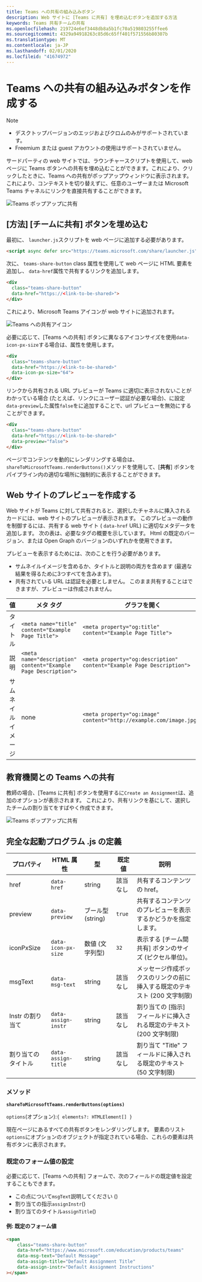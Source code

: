 ```yaml
---
title: Teams への共有の組み込みボタン
description: Web サイトに [Teams に共有] を埋め込むボタンを追加する方法
keywords: Teams 共有チームの共有
ms.openlocfilehash: 219724e6ef3448db8a5b1fc70a519803255ffee6
ms.sourcegitcommit: 4329a94918263c85d6c65ff401f571556b80307b
ms.translationtype: MT
ms.contentlocale: ja-JP
ms.lasthandoff: 02/01/2020
ms.locfileid: "41674972"
---
```

# <a name="creating-a-share-to-teams-embedded-button"></a>Teams への共有の組み込みボタンを作成する

>[!NOTE]
> * デスクトップバージョンのエッジおよびクロムのみがサポートされています。
> * Freemium または guest アカウントの使用はサポートされていません。

サードパーティの web サイトでは、ラウンチャースクリプトを使用して、web ページに Teams ボタンへの共有を埋め込むことができます。これにより、クリックしたときに、Teams への共有がポップアップウィンドウに表示されます。 これにより、コンテキストを切り替えずに、任意のユーザーまたは Microsoft Teams チャネルにリンクを直接共有することができます。

![Teams ポップアップに共有](~/assets/images/share-to-teams-popup.png)

## <a name="how-to-embed-a-share-to-teams-button"></a>[方法] [チームに共有] ボタンを埋め込む

最初に、 `launcher.js`スクリプトを web ページに追加する必要があります。

```html
<script async defer src="https://teams.microsoft.com/share/launcher.js"></script>
```

次に、 `teams-share-button` class 属性を使用して web ページに HTML 要素を追加し、 `data-href`属性で共有するリンクを追加します。

```html
<div
  class="teams-share-button"
  data-href="https://<link-to-be-shared>">
</div>
```

これにより、Microsoft Teams アイコンが web サイトに追加されます。

![Teams への共有アイコン](~/assets/icons/share-to-teams-icon.png)

必要に応じて、[Teams への共有] ボタンに異なるアイコンサイズを使用`data-icon-px-size`する場合は、属性を使用します。

```html
<div
  class="teams-share-button"
  data-href="https://<link-to-be-shared>"
  data-icon-px-size="64">
</div>
```

リンクから共有される URL プレビューが Teams に適切に表示されないことがわかっている場合 (たとえば、リンクにユーザー認証が必要な場合)、に設定`data-preview`した属性`false`をに追加することで、url プレビューを無効にすることができます。

```html
<div
  class="teams-share-button"
  data-href="https://<link-to-be-shared>"
  data-preview="false">
</div>
```

ページでコンテンツを動的にレンダリングする場合は、 `shareToMicrosoftTeams.renderButtons()`メソッドを使用して、[**共有**] ボタンをパイプライン内の適切な場所に強制的に表示することができます。

## <a name="crafting-your-website-preview"></a>Web サイトのプレビューを作成する

Web サイトが Teams に対して共有されると、選択したチャネルに挿入されるカードには、web サイトのプレビューが表示されます。 このプレビューの動作を制御するには、共有する web サイト ( `data-href` URL) に適切なメタデータを追加します。 次の表は、必要なタグの概要を示しています。 Html の既定のバージョン、または Open Graph のバージョンのいずれかを使用できます。

プレビューを表示するためには、次のことを行う必要があります。

* サムネイルイメージを含めるか、タイトルと説明の両方を含めます (最適な結果を得るために3つすべてを含みます)。
* 共有されている URL は認証を必要としません。 このまま共有することはできますが、プレビューは作成されません。

|値|メタ タグ| グラフを開く|
|----|----|----|
|タイトル|`<meta name="title" content="Example Page Title">`|`<meta property="og:title" content="Example Page Title">`|
|説明|`<meta name="description" content="Example Page Description">`|`<meta property="og:description" content="Example Page Description">`|
|サムネイルイメージ| none |`<meta property="og:image" content="http://example.com/image.jpg">`|

## <a name="share-to-teams-for-education"></a>教育機関との Teams への共有

教師の場合、[Teams に共有] ボタンを使用するに`Create an Assignment`は、追加のオプションが表示されます。 これにより、共有リンクを基にして、選択したチームの割り当てをすばやく作成できます。

![Teams ポップアップに共有](~/assets/images/share-to-teams-popup-edu.png)

## <a name="full-launcherjs-definition"></a>完全な起動プログラム .js の定義

| プロパティ | HTML 属性 | 型 | 既定値 | 説明 |
| -------------- | ---------------------- | --------------------- | ------- | ---------------------------------------------------------------------- |
| href | `data-href` | string | 該当なし | 共有するコンテンツの href。 |
| preview | `data-preview` | ブール型 (string) | `true` | 共有するコンテンツのプレビューを表示するかどうかを指定します。 |
| iconPxSize | `data-icon-px-size` | 数値 (文字列型) | `32` | 表示する [チーム間共有] ボタンのサイズ (ピクセル単位)。 |
| msgText | `data-msg-text` | string | 該当なし | メッセージ作成ボックスのリンクの前に挿入する既定のテキスト (200 文字制限) |
| Instr の割り当て | `data-assign-instr` | string | 該当なし | 割り当ての [指示] フィールドに挿入される既定のテキスト (200 文字制限) |
| 割り当てのタイトル | `data-assign-title` | string | 該当なし | 割り当て "Title" フィールドに挿入される既定のテキスト (50 文字制限) |

### <a name="methods"></a>メソッド

**`shareToMicrosoftTeams.renderButtons(options)`**

`options`(オプション):`{ elements?: HTMLElement[] }`

現在ページにあるすべての共有ボタンをレンダリングします。 要素のリスト`options`にオプションのオブジェクトが指定されている場合、これらの要素は共有ボタンに表示されます。

### <a name="setting-default-form-values"></a>既定のフォーム値の設定

必要に応じて、[Teams への共有] フォームで、次のフィールドの既定値を設定することもできます。

* この点について`msgText`説明してください ()
* 割り当ての指示`assignInstr`()
* 割り当てのタイトル`assignTitle`()

#### <a name="example-default-form-values"></a>例: 既定のフォーム値

```html
<span
    class="teams-share-button"
    data-href="https://www.microsoft.com/education/products/teams"
    data-msg-text="Default Message"
    data-assign-title="Default Assignment Title"
    data-assign-instr="Default Assignment Instructions"
></span>
```
